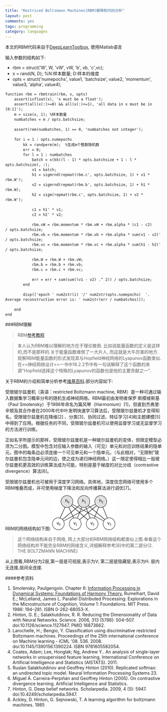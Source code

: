 ```yaml
---
title: "Restriced Boltzmann Machines(RBM)解释和代码分析"
layout: post
comments: yes
tags: programming
category: languages
---
```


本文的RBM代码来自于[DeepLearnToolbox](https://github.com/rasmusbergpalm/DeepLearnToolbox), 使用Matlab语言

输入参数的结构如下:

* rbm = struct('W', W, 'vW', vW, 'b', vb, 'c',vc);
* x = rand(N, D); %N:样本数量; D:样本的维度
* opts = struct('numepochs', value1, 'batchsize', value2, 'momentum', value3, 'alpha', value4);

<pre><code>function rbm = rbmtrain(rbm, x, opts)
    assert(isfloat(x), 'x must be a float');
    assert(all(x(:)>=0) && all(x(:)<=1), 'all data in x must be in [0:1]');
    m = size(x, 1); %样本数量
    numbatches = m / opts.batchsize;
    
    assert(rem(numbatches, 1) == 0, 'numbatches not integer');

    for i = 1 : opts.numepochs
        kk = randperm(m);  %生成m个整数随机数
        err = 0;
        for l = 1 : numbatches
            batch = x(kk((l - 1) * opts.batchsize + 1 : l * opts.batchsize), :); 
            v1 = batch;
            h1 = sigmrnd(repmat(rbm.c', opts.batchsize, 1) + v1 * rbm.W');
            v2 = sigmrnd(repmat(rbm.b', opts.batchsize, 1) + h1 * rbm.W);
            h2 = sigm(repmat(rbm.c', opts.batchsize, 1) + v2 * rbm.W');

            c1 = h1' * v1;
            c2 = h2' * v2;

            rbm.vW = rbm.momentum * rbm.vW + rbm.alpha * (c1 - c2)     / opts.batchsize;
            rbm.vb = rbm.momentum * rbm.vb + rbm.alpha * sum(v1 - v2)' / opts.batchsize;
            rbm.vc = rbm.momentum * rbm.vc + rbm.alpha * sum(h1 - h2)' / opts.batchsize;

            rbm.W = rbm.W + rbm.vW;
            rbm.b = rbm.b + rbm.vb;
            rbm.c = rbm.c + rbm.vc;

            err = err + sum(sum((v1 - v2) .^ 2)) / opts.batchsize;
        end
        
        disp(['epoch ' num2str(i) '/' num2str(opts.numepochs)  '. Average reconstruction error is: ' num2str(err / numbatches)]);
        
    end
end
</code></pre>

###RBM理解
> RBM[参考教程](http://deeplearning.net/tutorial/rbm.html)

> 本人认为RBM难以理解的地方在于理论推倒. 比如说能量函数的定义是这样的,而不是那样的.关于能量函数难倒了一大片人, 而这就是大牛厉害的地方. 观察RBM能量函数的形式发现其与Hopfield神经网络的Lyapunov函数类似. 在<<神经网络设计>>一书中18.2.2节中有一句话解释了这个函数的来源"Hopfield选择这个特殊的Lyapunov的函数也是他的主要贡献之一".

关于RBM的介绍和简单分析参考[维基百科](http://zh.wikipedia.org/wiki/%E5%8F%97%E9%99%90%E7%8E%BB%E5%B0%94%E5%85%B9%E6%9B%BC%E6%9C%BA).部分内容如下:

受限玻尔兹曼机（英语：restricted Boltzmann machine, RBM）是一种可通过输入数据集学习概率分布的随机生成神经网络。RBM最初由发明者保罗·斯模棱斯基（Paul Smolensky）于1986年命名为簧风琴（Harmonium）[1]，但直到杰弗里·辛顿及其合作者在2000年代中叶发明快速学习算法后，受限玻尔兹曼机才变得知名。受限玻尔兹曼机在降维[2] 、分类[3]、协同过滤、特征学习[4]和主题建模[5]中得到了应用。根据任务的不同，受限玻尔兹曼机可以使用监督学习或无监督学习的方法进行训练。

正如名字所提示的那样，受限玻尔兹曼机是一种玻尔兹曼机的变体，但限定模型必须为二分图。模型中包含对应输入参数的输入（可见）单元和对应训练结果的隐单元，图中的每条边必须连接一个可见单元和一个隐单元。（与此相对，“无限制”玻尔兹曼机包含隐单元间的边，使之成为递归神经网络。）这一限定使得相比一般玻尔兹曼机更高效的训练算法成为可能，特别是基于梯度的对比分歧（contrastive divergence）算法[6]。

受限玻尔兹曼机也可被用于深度学习网络。具体地，深度信念网络可使用多个RBM堆叠而成，并可使用梯度下降法和反向传播算法进行调优[7]。

RBM的网络结构如下图:
![](/res/rbm.png)

> 这个网络结构来自于网络, 网上大部分的RBM网络结构都类似上图.单看这个网络结构并不能完全RBM的网络含义,详细解释参考[8]中的第二部分(2. THE BOLTZMANN MACHINE)

从上图看,RBM分为2层,第一层是可视层,表示为V; 第二层是隐藏层,表示为H. 层内无连接,层间全连接.

####参考资料
1. Smolensky, Paulgengxin. Chapter 6: [Information Processing in Dynamical Systems: Foundations of Harmony Theory.](http://www-psych.stanford.edu/~jlm/papers/PDP/Volume%201/Chap6_PDP86.pdf) Rumelhart, David E.; McLelland, James L. Parallel Distributed Processing: Explorations in the Microstructure of Cognition, Volume 1: Foundations. MIT Press. 1986: 194–281. ISBN 0-262-68053-X.
2. Hinton, G. E.; Salakhutdinov, R. R. Reducing the Dimensionality of Data with Neural Networks. Science. 2006, 313 (5786): 504–507. doi:10.1126/science.1127647. PMID 16873662.
3. Larochelle, H.; Bengio, Y. Classification using discriminative restricted Boltzmann machines. Proceedings of the 25th international conference on Machine learning - ICML '08. 536. 2008. doi:10.1145/1390156.1390224. ISBN 9781605582054.
4. Coates, Adam; Lee, Honglak; Ng, Andrew Y.. An analysis of single-layer networks in unsupervised feature learning, International Conference on Artificial Intelligence and Statistics (AISTATS). 2011.
5. Ruslan Salakhutdinov and Geoffrey Hinton (2010). Replicated softmax: an undirected topic model. Neural Information Processing Systems 23.
6. Miguel Á. Carreira-Perpiñán and Geoffrey Hinton (2005). On contrastive divergence learning. Artificial Intelligence and Statistics.
7. Hinton, G. Deep belief networks. Scholarpedia. 2009, 4 (5): 5947. doi:10.4249/scholarpedia.5947.
8. Ackley, D. Hinton, G. Sejnowski, T. A learning algorithm for boltzmann machines. 1985